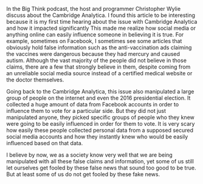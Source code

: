 In the Big Think podcast, the host and programmer Christopher Wylie discuss about the Cambridge Analytica. I found this article to be interesting because it is my first time hearing about the issue with Cambridge Analytica and how it impacted significantly This made me realize how social media or anything online can easily influence someone in believing it is true. For example, sometimes on Facebook, I sometimes see some articles that obviously hold false information such as the anti-vaccination ads claiming the vaccines were dangerous because they had mercury and caused autism. Although the vast majority of the people did not  believe in those claims, there are a few that strongly believe in them, despite coming from an unreliable social media source instead of a certified medical website or the doctor themselves. 

Going back to the Cambridge Analytica, this issue also manipulated a large group of people on the internet and even the 2016 presidential election. It collected a huge amount of data from Facebook accounts in order to influence them to vote for a particular side. But they did not just manipulated anyone, they picked specific groups of people who they knew were going to be easily influenced in order for them to vote.  It is very scary how easily these people collected personal data from a supposed secured social media accounts and how they instantly knew who would be easily influenced based on that data. 

I believe by now, we as a society know very well that we are being manipulated with all these false claims and information, yet some of us  still let ourselves get fooled by these false news that sound too good to be true. But at least some of us do not get fooled by these fake news.
